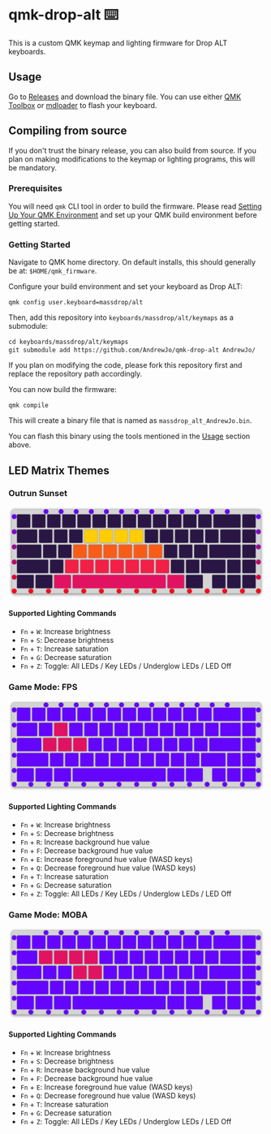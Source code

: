 # qmk-drop-alt :keyboard:

This is a custom QMK keymap and lighting firmware for Drop ALT keyboards.

## Usage

Go to [Releases][releases] and download the binary file. You can use either
[QMK Toolbox][qmk-toolbox] or [mdloader][mdloader] to flash your keyboard.

## Compiling from source

If you don't trust the binary release, you can also build from source. If you
plan on making modifications to the keymap or lighting programs, this will be
mandatory.

### Prerequisites

You will need `qmk` CLI tool in order to build the firmware. Please read
[Setting Up Your QMK Environment][qmk-newbs-getting-started] and set up your
QMK build environment before getting started.

### Getting Started

Navigate to QMK home directory. On default installs, this should generally be
at: `$HOME/qmk_firmware`.

Configure your build environment and set your keyboard as Drop ALT:

```console
qmk config user.keyboard=massdrop/alt
```

Then, add this repository into `keyboards/massdrop/alt/keymaps` as a submodule:

```console
cd keyboards/massdrop/alt/keymaps
git submodule add https://github.com/AndrewJo/qmk-drop-alt AndrewJo/
```

If you plan on modifying the code, please fork this repository first and
replace the repository path accordingly.

You can now build the firmware:

```console
qmk compile
```

This will create a binary file that is named as `massdrop_alt_AndrewJo.bin`.

You can flash this binary using the tools mentioned in the [Usage](#usage)
section above.

## LED Matrix Themes

### Outrun Sunset

![Outrun](https://raw.githubusercontent.com/AndrewJo/qmk-drop-alt/master/outrun-sunset.svg)

#### Supported Lighting Commands

- `Fn` + `W`: Increase brightness
- `Fn` + `S`: Decrease brightness
- `Fn` + `T`: Increase saturation
- `Fn` + `G`: Decrease saturation
- `Fn` + `Z`: Toggle: All LEDs / Key LEDs / Underglow LEDs / LED Off

### Game Mode: FPS

![Game - FPS](https://raw.githubusercontent.com/AndrewJo/qmk-drop-alt/master/game-fps.svg)

#### Supported Lighting Commands

- `Fn` + `W`: Increase brightness
- `Fn` + `S`: Decrease brightness
- `Fn` + `R`: Increase background hue value
- `Fn` + `F`: Decrease background hue value
- `Fn` + `E`: Increase foreground hue value (WASD keys)
- `Fn` + `Q`: Decrease foreground hue value (WASD keys)
- `Fn` + `T`: Increase saturation
- `Fn` + `G`: Decrease saturation
- `Fn` + `Z`: Toggle: All LEDs / Key LEDs / Underglow LEDs / LED Off

### Game Mode: MOBA

![Game - MOBA](https://raw.githubusercontent.com/AndrewJo/qmk-drop-alt/master/game-moba.svg)

#### Supported Lighting Commands

- `Fn` + `W`: Increase brightness
- `Fn` + `S`: Decrease brightness
- `Fn` + `R`: Increase background hue value
- `Fn` + `F`: Decrease background hue value
- `Fn` + `E`: Increase foreground hue value (WASD keys)
- `Fn` + `Q`: Decrease foreground hue value (WASD keys)
- `Fn` + `T`: Increase saturation
- `Fn` + `G`: Decrease saturation
- `Fn` + `Z`: Toggle: All LEDs / Key LEDs / Underglow LEDs / LED Off

[releases]: https://github.com/AndrewJo/qmk-drop-alt/releases
[qmk-toolbox]: https://github.com/qmk/qmk_toolbox
[mdloader]: https://github.com/Massdrop/mdloader
[qmk-newbs-getting-started]: https://docs.qmk.fm/#/newbs_getting_started

